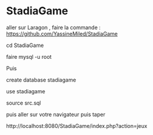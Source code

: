 # StadiaGame

aller sur Laragon  , faire la commande : https://github.com/YassineMiled/StadiaGame

cd StadiaGame

faire mysql -u root  

Puis 

create database stadiagame

use stadiagame
 
source src.sql 

puis aller sur votre navigateur puis taper 

http://localhost:8080/StadiaGame/index.php?action=jeux
